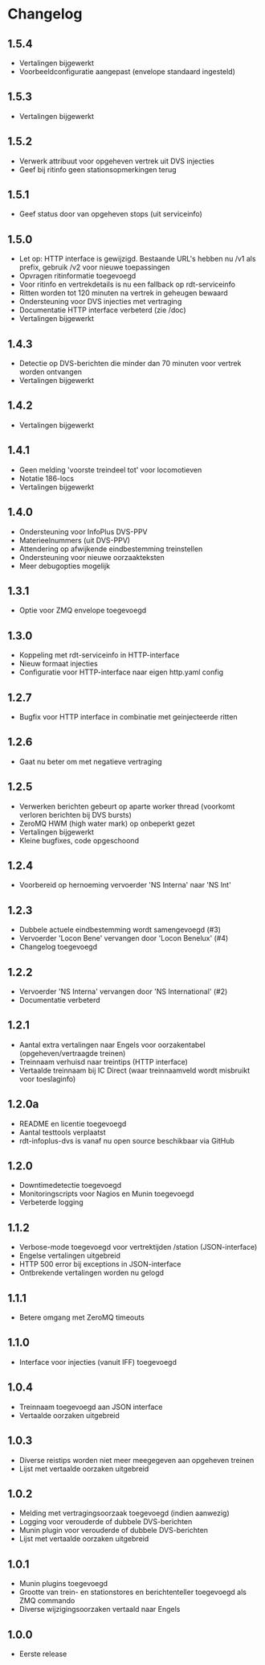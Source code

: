 # Changelog

## 1.5.4

* Vertalingen bijgewerkt
* Voorbeeldconfiguratie aangepast (envelope standaard ingesteld)

## 1.5.3

* Vertalingen bijgewerkt

## 1.5.2

* Verwerk attribuut voor opgeheven vertrek uit DVS injecties
* Geef bij ritinfo geen stationsopmerkingen terug

## 1.5.1

* Geef status door van opgeheven stops (uit serviceinfo)

## 1.5.0

* Let op: HTTP interface is gewijzigd. Bestaande URL's hebben nu /v1 als
  prefix, gebruik /v2 voor nieuwe toepassingen
* Opvragen ritinformatie toegevoegd
* Voor ritinfo en vertrekdetails is nu een fallback op rdt-serviceinfo
* Ritten worden tot 120 minuten na vertrek in geheugen bewaard
* Ondersteuning voor DVS injecties met vertraging
* Documentatie HTTP interface verbeterd (zie /doc)
* Vertalingen bijgewerkt

## 1.4.3

* Detectie op DVS-berichten die minder dan 70 minuten voor vertrek
  worden ontvangen
* Vertalingen bijgewerkt

## 1.4.2

* Vertalingen bijgewerkt

## 1.4.1

* Geen melding 'voorste treindeel tot' voor locomotieven
* Notatie 186-locs
* Vertalingen bijgewerkt

## 1.4.0

* Ondersteuning voor InfoPlus DVS-PPV
* Materieelnummers (uit DVS-PPV)
* Attendering op afwijkende eindbestemming treinstellen
* Ondersteuning voor nieuwe oorzaakteksten
* Meer debugopties mogelijk

## 1.3.1

* Optie voor ZMQ envelope toegevoegd

## 1.3.0

* Koppeling met rdt-serviceinfo in HTTP-interface
* Nieuw formaat injecties
* Configuratie voor HTTP-interface naar eigen http.yaml config

## 1.2.7

* Bugfix voor HTTP interface in combinatie met geinjecteerde ritten

## 1.2.6

* Gaat nu beter om met negatieve vertraging

## 1.2.5

* Verwerken berichten gebeurt op aparte worker thread (voorkomt verloren
  berichten bij DVS bursts)
* ZeroMQ HWM (high water mark) op onbeperkt gezet
* Vertalingen bijgewerkt
* Kleine bugfixes, code opgeschoond

## 1.2.4

* Voorbereid op hernoeming vervoerder 'NS Interna' naar 'NS Int'

## 1.2.3

* Dubbele actuele eindbestemming wordt samengevoegd (#3)
* Vervoerder 'Locon Bene' vervangen door 'Locon Benelux' (#4)
* Changelog toegevoegd

## 1.2.2

* Vervoerder 'NS Interna' vervangen door 'NS International' (#2)
* Documentatie verbeterd

## 1.2.1

* Aantal extra vertalingen naar Engels voor oorzakentabel
  (opgeheven/vertraagde treinen)
* Treinnaam verhuisd naar treintips (HTTP interface)
* Vertaalde treinnaam bij IC Direct (waar treinnaamveld wordt misbruikt
  voor toeslaginfo)

## 1.2.0a

* README en licentie toegevoegd
* Aantal testtools verplaatst
* rdt-infoplus-dvs is vanaf nu open source beschikbaar via GitHub

## 1.2.0

* Downtimedetectie toegevoegd
* Monitoringscripts voor Nagios en Munin toegevoegd
* Verbeterde logging

## 1.1.2

* Verbose-mode toegevoegd voor vertrektijden /station (JSON-interface)
* Engelse vertalingen uitgebreid
* HTTP 500 error bij exceptions in JSON-interface
* Ontbrekende vertalingen worden nu gelogd

## 1.1.1

* Betere omgang met ZeroMQ timeouts

## 1.1.0

* Interface voor injecties (vanuit IFF) toegevoegd

## 1.0.4

* Treinnaam toegevoegd aan JSON interface
* Vertaalde oorzaken uitgebreid

## 1.0.3

* Diverse reistips worden niet meer meegegeven aan opgeheven treinen
* Lijst met vertaalde oorzaken uitgebreid

## 1.0.2

* Melding met vertragingsoorzaak toegevoegd (indien aanwezig)
* Logging voor verouderde of dubbele DVS-berichten
* Munin plugin voor verouderde of dubbele DVS-berichten
* Lijst met vertaalde oorzaken uitgebreid

## 1.0.1

* Munin plugins toegevoegd
* Grootte van trein- en stationstores en berichtenteller toegevoegd als
  ZMQ commando
* Diverse wijzigingsoorzaken vertaald naar Engels

## 1.0.0

* Eerste release
